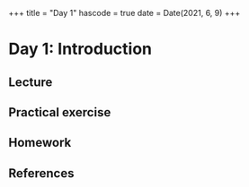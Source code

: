 +++
title = "Day 1"
hascode = true
date = Date(2021, 6, 9)
+++

# Day 1: Introduction
<!-- \toc -->

## Lecture

## Practical exercise

## Homework

## References

